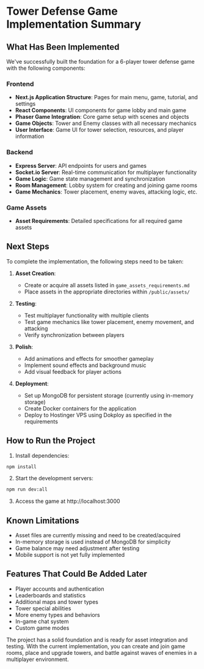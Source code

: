 # Tower Defense Game Implementation Summary

## What Has Been Implemented

We've successfully built the foundation for a 6-player tower defense game with the following components:

### Frontend
- **Next.js Application Structure**: Pages for main menu, game, tutorial, and settings
- **React Components**: UI components for game lobby and main game
- **Phaser Game Integration**: Core game setup with scenes and objects
- **Game Objects**: Tower and Enemy classes with all necessary mechanics
- **User Interface**: Game UI for tower selection, resources, and player information

### Backend
- **Express Server**: API endpoints for users and games
- **Socket.io Server**: Real-time communication for multiplayer functionality
- **Game Logic**: Game state management and synchronization
- **Room Management**: Lobby system for creating and joining game rooms
- **Game Mechanics**: Tower placement, enemy waves, attacking logic, etc.

### Game Assets
- **Asset Requirements**: Detailed specifications for all required game assets

## Next Steps

To complete the implementation, the following steps need to be taken:

1. **Asset Creation**:
   - Create or acquire all assets listed in `game_assets_requirements.md`
   - Place assets in the appropriate directories within `/public/assets/`

2. **Testing**:
   - Test multiplayer functionality with multiple clients
   - Test game mechanics like tower placement, enemy movement, and attacking
   - Verify synchronization between players

3. **Polish**:
   - Add animations and effects for smoother gameplay
   - Implement sound effects and background music
   - Add visual feedback for player actions

4. **Deployment**:
   - Set up MongoDB for persistent storage (currently using in-memory storage)
   - Create Docker containers for the application
   - Deploy to Hostinger VPS using Dokploy as specified in the requirements

## How to Run the Project

1. Install dependencies:
```bash
npm install
```

2. Start the development servers:
```bash
npm run dev:all
```

3. Access the game at http://localhost:3000

## Known Limitations

- Asset files are currently missing and need to be created/acquired
- In-memory storage is used instead of MongoDB for simplicity
- Game balance may need adjustment after testing
- Mobile support is not yet fully implemented

## Features That Could Be Added Later

- Player accounts and authentication
- Leaderboards and statistics
- Additional maps and tower types
- Tower special abilities
- More enemy types and behaviors
- In-game chat system
- Custom game modes

The project has a solid foundation and is ready for asset integration and testing. With the current implementation, you can create and join game rooms, place and upgrade towers, and battle against waves of enemies in a multiplayer environment.